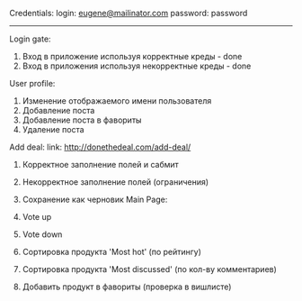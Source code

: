 Credentials:
login: eugene@mailinator.com
password: password
_____________________
Login gate:
1. Вход в приложение используя корректные креды - done
2. Вход в приложения используя некорректные креды - done

User profile:
1. Изменение отображаемого имени пользователя 
2. Добавление поста
3. Добавление поста в фавориты
4. Удаление поста

Add deal: link: http://donethedeal.com/add-deal/
1. Корректное заполнение полей и сабмит
2. Некорректное заполнение полей (ограничения)
3. Сохранение как черновик
Main Page: 

1. Vote up
2. Vote down
3. Сортировка продукта 'Most hot' (по рейтингу)
4. Сортировка продукта 'Most discussed' (по кол-ву комментариев)
5. Добавить продукт в фавориты (проверка в вишлисте)